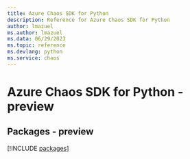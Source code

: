 ```yaml
---
title: Azure Chaos SDK for Python
description: Reference for Azure Chaos SDK for Python
author: lmazuel
ms.author: lmazuel
ms.data: 06/29/2023
ms.topic: reference
ms.devlang: python
ms.service: chaos
---
```

# Azure Chaos SDK for Python - preview
## Packages - preview
[!INCLUDE [packages](chaos-index.md)]